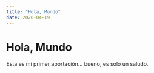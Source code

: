 ```yaml
---
title: "Hola, Mundo"
date: 2020-04-19
---
```


# Hola, Mundo
Esta es mi primer aportación... bueno, es solo un saludo.
